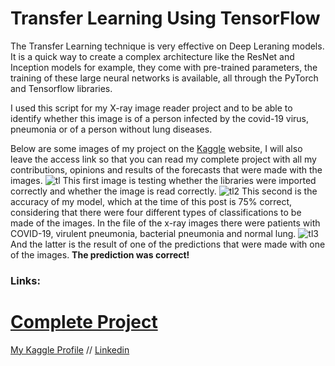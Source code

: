 # Transfer Learning Using TensorFlow

The Transfer Learning technique is very effective on Deep Leraning models. It is a quick way to create a complex architecture like the ResNet and Inception models for example, they come with pre-trained parameters, the training of these large neural networks is available, all through the PyTorch and Tensorflow libraries.

I used this script for my X-ray image reader project and to be able to identify whether this image is of a person infected by the covid-19 virus, pneumonia or of a person without lung diseases.

Below are some images of my project on the [Kaggle](https://www.kaggle.com/) website, I will also leave the access link so that you can read my complete project with all my contributions, opinions and results of the forecasts that were made with the images.
![tl](https://user-images.githubusercontent.com/67076633/90855190-5cfc8600-e355-11ea-81b1-56c56f8ba765.png)
This first image is testing whether the libraries were imported correctly and whether the image is read correctly.
![tl2](https://user-images.githubusercontent.com/67076633/90855208-64bc2a80-e355-11ea-9dae-61327df54d1d.png)
This second is the accuracy of my model, which at the time of this post is 75% correct, considering that there were four different types of classifications to be made of the images. In the file of the x-ray images there were patients with COVID-19, virulent pneumonia, bacterial pneumonia and normal lung.
![tl3](https://user-images.githubusercontent.com/67076633/90855213-684fb180-e355-11ea-9ab7-b391679fcea1.png)
And the latter is the result of one of the predictions that were made with one of the images. **The prediction was correct!**

### Links:
# [Complete Project](https://www.kaggle.com/katharinepires/covid-19-transfer-learning) 
[My Kaggle Profile](https://www.kaggle.com/katharinepires) //
[Linkedin](https://www.linkedin.com/in/katharine-pires-53b849155/)




